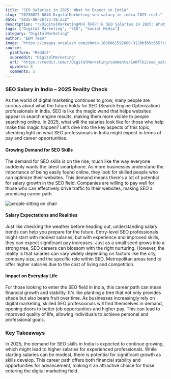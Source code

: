 ```yaml
---
title: "SEO Salaries in 2025: What to Expect in India"
slug: "20250827-0848-DigitalMarketing-seo-salary-in-india-2025-reali"
date: "2025-08-26T23:48:23Z"
description: "r/DigitalMarketing에서 화제가 된 SEO Salaries in 2025: What to Expect in India에 대한 깊이 있는 분석과 인사이트"
tags: ["Digital Marketing", "SEO", "Social Media"]
category: "DigitalMarketing"
author: "EDM Team"
image: "https://images.unsplash.com/photo-1686061592689-312bbfb5c055?crop=entropy&cs=tinysrgb&fit=max&fm=jpg&ixid=M3w3OTU0NDF8MHwxfHNlYXJjaHwzOHx8c2VvfGVufDF8MHx8fDE3NTYyNTIwOTB8MA&ixlib=rb-4.1.0&q=80&w=1080"
source:
  platform: "Reddit"
  subreddit: "DigitalMarketing"
  url: "https://reddit.com/r/DigitalMarketing/comments/1n0flk2/seo_salary_in_india_2025_reality_check/"
  upvotes: 6
  comments: 5
---
```


### SEO Salary in India – 2025 Reality Check

As the world of digital marketing continues to grow, many people are curious about what the future holds for SEO (Search Engine Optimization) professionals in India. SEO is like the magic wand that helps websites appear in search engine results, making them more visible to people searching online. In 2025, what will the salaries look like for those who help make this magic happen? Let’s dive into the key aspects of this topic, shedding light on what SEO professionals in India might expect in terms of pay and career opportunities.

#### Growing Demand for SEO Skills

The demand for SEO skills is on the rise, much like the way everyone suddenly wants the latest smartphone. As more businesses understand the importance of being easily found online, they look for skilled people who can optimize their websites. This demand means there's a lot of potential for salary growth in the SEO field. Companies are willing to pay well for those who can effectively drive traffic to their websites, making SEO a promising career path.

![people sitting on chair](https://images.unsplash.com/photo-1568992687947-868a62a9f521?crop=entropy&cs=tinysrgb&fit=max&fm=jpg&ixid=M3w3OTU0NDF8MHwxfHNlYXJjaHwyNnx8YnVzaW5lc3MlMjBtZWV0aW5nfGVufDF8MHx8fDE3NTYyNTIwOTB8MA&ixlib=rb-4.1.0&q=80&w=1080)

#### Salary Expectations and Realities

Just like checking the weather before heading out, understanding salary trends can help you prepare for the future. Entry-level SEO professionals might start with modest salaries, but with experience and improved skills, they can expect significant pay increases. Just as a small seed grows into a strong tree, SEO careers can blossom with the right nurturing. However, the reality is that salaries can vary widely depending on factors like the city, company size, and the specific role within SEO. Metropolitan areas tend to offer higher salaries due to the cost of living and competition.

#### Impact on Everyday Life

For those looking to enter the SEO field in India, this career path can mean financial growth and stability. It's like planting a tree that not only provides shade but also bears fruit over time. As businesses increasingly rely on digital marketing, skilled SEO professionals will find themselves in demand, opening doors to better job opportunities and higher pay. This can lead to improved quality of life, allowing individuals to achieve personal and professional goals.

### Key Takeaways

In 2025, the demand for SEO skills in India is expected to continue growing, which might lead to higher salaries for experienced professionals. While starting salaries can be modest, there is potential for significant growth as skills develop. This career path offers both financial stability and opportunities for advancement, making it an attractive choice for those entering the digital marketing field.
